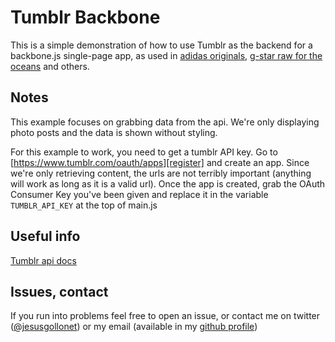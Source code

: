 # Tumblr Backbone
This is a simple demonstration of how to use Tumblr as the backend for a backbone.js single-page app, as used in [adidas originals][ao], [g-star raw for the oceans][gs] and others.

## Notes
This example focuses on grabbing data from the api. We're only displaying photo posts and the data is shown without styling. 

For this example to work, you need to get a tumblr API key. Go to [https://www.tumblr.com/oauth/apps][register] and create an app. Since we're only retrieving content, the urls are not terribly important (anything will work as long as it is a valid url). Once the app is created, grab the OAuth Consumer Key you've been given and replace it in the variable `TUMBLR_API_KEY` at the top of main.js

## Useful info
[Tumblr api docs][docs]

## Issues, contact
If you run into problems feel free to open an issue, or contact me on twitter ([@jesusgollonet][tw]) or my email (available in my [github profile][gh])

[ao]: http://adidasoriginals.tumblr.com/
[gs]: http://rawfortheoceans.g-star.com/
[register]: https://www.tumblr.com/oauth/apps
[docs]: https://www.tumblr.com/docs/en/api/v2
[tw]: https://twitter.com/jesusgollonet 
[gh]: https://github.com/jesusgollonet
